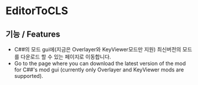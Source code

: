 # EditorToCLS
## **기능 / Features**
- C##의 모드 gui에(지금은 Overlayer와 KeyViewer모드만 지원) 최신버전의 모드를 다운로드 할 수 있는 페이지로 이동합니다.
- Go to the page where you can download the latest version of the mod for C##'s mod gui (currently only Overlayer and KeyViewer mods are supported).
